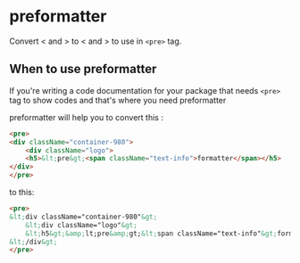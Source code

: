 # preformatter

Convert < and > to &lt; and &gt; to use in ```<pre>``` tag.

## When to use preformatter

If you're writing a code documentation for your package that needs ```<pre>``` tag to show codes and that's where you need preformatter

preformatter will help you to convert this :

```html
<pre>
<div className="container-980">
    <div className="logo">
    <h5>&lt;pre&gt;<span className="text-info">formatter</span></h5>
</div>
</pre>
```

to this:

```html
<pre>
&lt;div className="container-980"&gt;
    &lt;div className="logo"&gt;
    &lt;h5&gt;&amp;lt;pre&amp;gt;&lt;span className="text-info"&gt;formatter&lt;/span&gt;&lt;/h5&gt;
&lt;/div&gt;
</pre>
```
